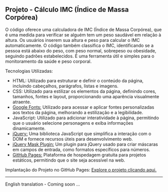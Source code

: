 ## Projeto - Cálculo IMC (Índice de Massa Corpórea)

O código oferece uma calculadora de IMC (Índice de Massa Corpórea), que é uma medida para verificar se alguém tem um peso saudável em relação à altura. Os usuários inserem sua altura e peso para calcular o IMC automaticamente. O código também classifica o IMC, identificando se a pessoa está abaixo do peso, com peso normal, sobrepeso ou obesidade, seguindo padrões estabelecidos. É uma ferramenta útil e simples para o monitoramento da saúde e peso corporal.

Tecnologias Utilizadas:
* HTML: Utilizado para estruturar e definir o conteúdo da página, incluindo cabeçalhos, parágrafos, listas e imagens.
* CSS: Utilizado para estilizar os elementos da página, definindo cores, tamanhos, fontes e layout, proporcionando uma aparência visualmente atraente.
* [Google Fonts:](https://fonts.google.com/specimen/Inter) Utilizado para acessar e aplicar fontes personalizadas aos textos da página, melhorando a estilização e a legibilidade.
* JavaScript: Utilizado para adicionar interatividade à página, permitindo que o usuário selecione personagens e exiba informações dinamicamente.
* [jQuery:](https://jquery.com/) Uma biblioteca JavaScript que simplifica a interação com o DOM e fornece recursos úteis para desenvolvimento web.
* [jQuery Mask Plugin:](https://igorescobar.github.io/jQuery-Mask-Plugin/) Um plugin para jQuery usado para criar máscaras em campos de entrada, como formatos específicos para números.
* [GitHub Pages:](https://pages.github.com/) Plataforma de hospedagem gratuita para projetos estáticos, permitindo que o site seja acessível na web.

Implantação do Projeto no GitHub Pages: [Explore o projeto clicando aqui.](https://jcddsj01.github.io/calculo-imc/)

---

English translation - Coming soon ...
